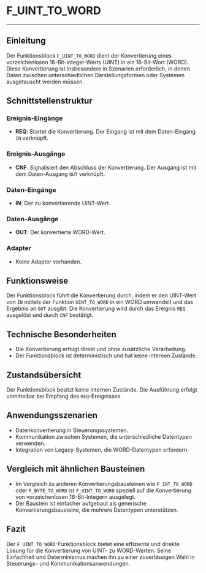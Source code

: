 # F_UINT_TO_WORD

* * * * * * * * * *
## Einleitung
Der Funktionsblock `F_UINT_TO_WORD` dient der Konvertierung eines vorzeichenlosen 16-Bit-Integer-Werts (UINT) in ein 16-Bit-Wort (WORD). Diese Konvertierung ist insbesondere in Szenarien erforderlich, in denen Daten zwischen unterschiedlichen Darstellungsformen oder Systemen ausgetauscht werden müssen.

## Schnittstellenstruktur

### **Ereignis-Eingänge**
- **REQ**: Startet die Konvertierung. Der Eingang ist mit dem Daten-Eingang `IN` verknüpft.

### **Ereignis-Ausgänge**
- **CNF**: Signalisiert den Abschluss der Konvertierung. Der Ausgang ist mit dem Daten-Ausgang `OUT` verknüpft.

### **Daten-Eingänge**
- **IN**: Der zu konvertierende UINT-Wert.

### **Daten-Ausgänge**
- **OUT**: Der konvertierte WORD-Wert.

### **Adapter**
- Keine Adapter vorhanden.

## Funktionsweise
Der Funktionsblock führt die Konvertierung durch, indem er den UINT-Wert von `IN` mittels der Funktion `UINT_TO_WORD` in ein WORD umwandelt und das Ergebnis an `OUT` ausgibt. Die Konvertierung wird durch das Ereignis `REQ` ausgelöst und durch `CNF` bestätigt.

## Technische Besonderheiten
- Die Konvertierung erfolgt direkt und ohne zusätzliche Verarbeitung.
- Der Funktionsblock ist deterministisch und hat keine internen Zustände.

## Zustandsübersicht
Der Funktionsblock besitzt keine internen Zustände. Die Ausführung erfolgt unmittelbar bei Empfang des `REQ`-Ereignisses.

## Anwendungsszenarien
- Datenkonvertierung in Steuerungssystemen.
- Kommunikation zwischen Systemen, die unterschiedliche Datentypen verwenden.
- Integration von Legacy-Systemen, die WORD-Datentypen erfordern.

## Vergleich mit ähnlichen Bausteinen
- Im Vergleich zu anderen Konvertierungsbausteinen wie `F_INT_TO_WORD` oder `F_BYTE_TO_WORD` ist `F_UINT_TO_WORD` speziell auf die Konvertierung von vorzeichenlosen 16-Bit-Integern ausgelegt.
- Der Baustein ist einfacher aufgebaut als generische Konvertierungsbausteine, die mehrere Datentypen unterstützen.

## Fazit
Der `F_UINT_TO_WORD`-Funktionsblock bietet eine effiziente und direkte Lösung für die Konvertierung von UINT- zu WORD-Werten. Seine Einfachheit und Determinismus machen ihn zu einer zuverlässigen Wahl in Steuerungs- und Kommunikationsanwendungen.